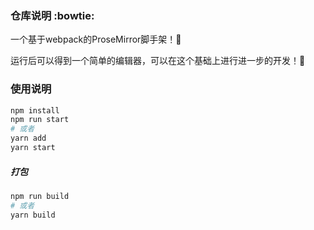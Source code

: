 ### 仓库说明 :bowtie:

一个基于webpack的ProseMirror脚手架！:imp:

运行后可以得到一个简单的编辑器，可以在这个基础上进行进一步的开发！:imp:

### 使用说明
```bash
npm install
npm run start
# 或者
yarn add
yarn start
```
##### 打包
```bash
npm run build
# 或者
yarn build
```



